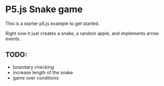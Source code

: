 # P5.js Snake game

This is a starter p5.js example to get started.

Right now it just creates a snake, a random apple, and implements arrow events.

## TODO:

- boundary checking
- increase length of the snake
- game over conditions
